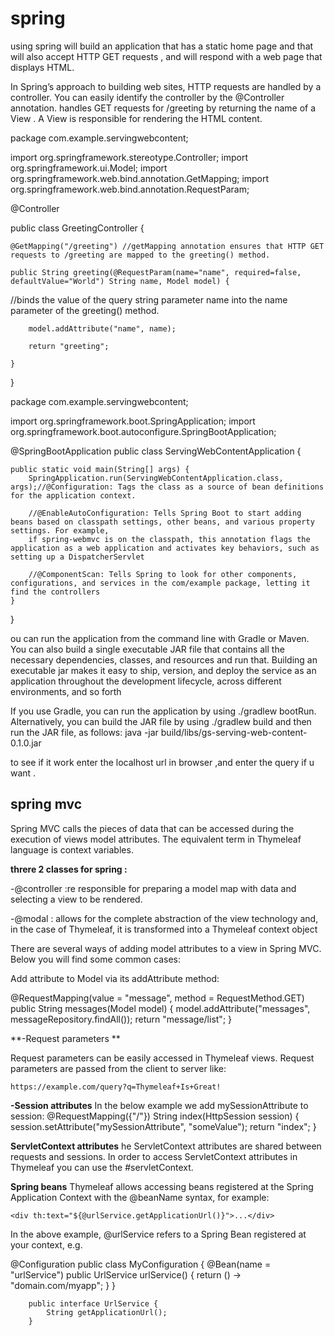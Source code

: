 # spring 
using spring will build an application that has a static home page and that will also accept HTTP GET requests , and will respond with a web page that displays HTML.

In Spring’s approach to building web sites, HTTP requests are handled by a controller. You can easily identify the controller by the @Controller annotation.
handles GET requests for /greeting by returning the name of a View . A View is responsible for rendering the HTML content.

package com.example.servingwebcontent;

import org.springframework.stereotype.Controller;
import org.springframework.ui.Model;
import org.springframework.web.bind.annotation.GetMapping;
import org.springframework.web.bind.annotation.RequestParam;

@Controller

public class GreetingController {

	@GetMapping("/greeting") //getMapping annotation ensures that HTTP GET requests to /greeting are mapped to the greeting() method.
  
	public String greeting(@RequestParam(name="name", required=false, defaultValue="World") String name, Model model) {
  
  //binds the value of the query string parameter name into the name parameter of the greeting() method.
  
		model.addAttribute("name", name);
    
		return "greeting";
    
	}

}
	
  
  

package com.example.servingwebcontent;

import org.springframework.boot.SpringApplication;
import org.springframework.boot.autoconfigure.SpringBootApplication;

@SpringBootApplication
public class ServingWebContentApplication {

    public static void main(String[] args) {
        SpringApplication.run(ServingWebContentApplication.class, args);//@Configuration: Tags the class as a source of bean definitions for the application context.
        
        //@EnableAutoConfiguration: Tells Spring Boot to start adding beans based on classpath settings, other beans, and various property settings. For example, 
        if spring-webmvc is on the classpath, this annotation flags the application as a web application and activates key behaviors, such as setting up a DispatcherServlet
        
        //@ComponentScan: Tells Spring to look for other components, configurations, and services in the com/example package, letting it find the controllers
    }

}

ou can run the application from the command line with Gradle or Maven. You can also build a single executable JAR file that contains all the necessary dependencies, 
classes, and resources and run that. Building an executable jar makes it easy to ship, version, and deploy the service as an application throughout the development lifecycle,
across different environments, and so forth

If you use Gradle, you can run the application by using ./gradlew bootRun. Alternatively, you can build the JAR file by using ./gradlew build and then run the JAR file, 
as follows: java -jar build/libs/gs-serving-web-content-0.1.0.jar

to see if it work enter the localhost url in browser ,and enter the query if u want .


## spring mvc 
Spring MVC calls the pieces of data that can be accessed during the execution of views model attributes. The equivalent term in Thymeleaf language is context variables.

**threre 2 classes for spring  :**

-@controller :re responsible for preparing a model map with data and selecting a view to be rendered.

-@modal :  allows for the complete abstraction of the view technology and, in the case of Thymeleaf, it is transformed into a Thymeleaf context object

There are several ways of adding model attributes to a view in Spring MVC. Below you will find some common cases:

Add attribute to Model via its addAttribute method:

  @RequestMapping(value = "message", method = RequestMethod.GET)
        public String messages(Model model) {
            model.addAttribute("messages", messageRepository.findAll());
            return "message/list";
        }
       
       
**-Request parameters **

Request parameters can be easily accessed in Thymeleaf views. Request parameters are passed from the client to server like:

    https://example.com/query?q=Thymeleaf+Is+Great!
   
 **-Session attributes**
 In the below example we add mySessionAttribute to session:
  @RequestMapping({"/"})
        String index(HttpSession session) {
            session.setAttribute("mySessionAttribute", "someValue");
            return "index";
        }
        
**ServletContext attributes** 
he ServletContext attributes are shared between requests and sessions. In order to access ServletContext attributes in Thymeleaf you can use the #servletContext.

**Spring beans**
Thymeleaf allows accessing beans registered at the Spring Application Context with the @beanName syntax, for example:

    <div th:text="${@urlService.getApplicationUrl()}">...</div> 
    
In the above example, @urlService refers to a Spring Bean registered at your context, e.g.

  @Configuration
        public class MyConfiguration {
            @Bean(name = "urlService")
            public UrlService urlService() {
                return () -> "domain.com/myapp";
            }
        }

        public interface UrlService {
            String getApplicationUrl();
        }

        
        
        
        
        



